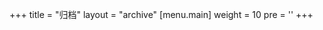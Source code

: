 +++
title = "归档"
layout = "archive"
[menu.main]
  weight = 10
  pre = '<i aria-hidden="true" class="fas fa-fw fa-file-archive"></i>'
+++
